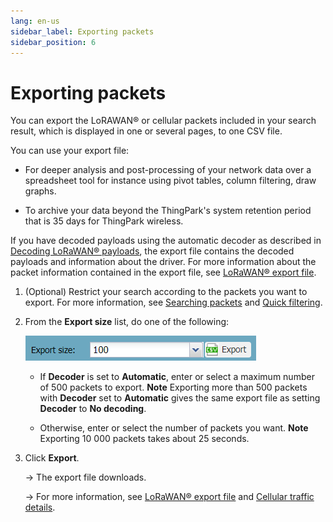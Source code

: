 ```yaml
---
lang: en-us
sidebar_label: Exporting packets
sidebar_position: 6
---
```


# Exporting packets

You can export the LoRAWAN® or
cellular packets included in your search result, which is
displayed in one or several pages, to one CSV file.

You can use your export file:

- For deeper analysis and post-processing of your network data over a
  spreadsheet tool for instance using pivot tables, column filtering,
  draw graphs.

- To archive your data beyond the ThingPark's system retention period
  that is 35 days for ThingPark wireless.

If you have decoded payloads using the automatic decoder as described in
[Decoding LoRaWAN® payloads](analyzing/decode-lorawan-payload), the
export file contains the decoded payloads and information about the
driver. For more information about the packet information contained in
the export file, see [LoRaWAN® export file](lorawan-traffic/lorawan-export-file).

1.  (Optional) Restrict your search according to the packets you want to
    export. For more information, see [Searching     packets](filtering/search-packets) and [Quick     filtering](filtering/quick-filtering).

2.  From the **Export size** list, do one of the following:
    
    ![](./_images/export.png)

    - If **Decoder** is set to **Automatic**, enter or select a maximum
      number of 500 packets to export. **Note** Exporting more than 500
      packets with **Decoder** set to **Automatic** gives the same
      export file as setting **Decoder** to **No decoding**.

    - Otherwise, enter or select the number of packets you want.
      **Note** Exporting 10 000 packets takes about 25 seconds.

3.  Click **Export**.

    -\> The export file downloads.

    -\> For more information, see [LoRaWAN® export file](lorawan-traffic/lorawan-export-file) and [Cellular traffic details](cellular-traffic-tpw/cellular-traffic-details).
